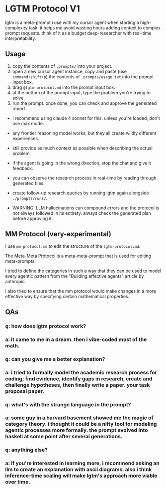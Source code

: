 # LGTM Protocol V1

lgtm is a meta-prompt i use with my cursor agent when starting a high-complexity task.
it helps me avoid wasting hours adding context to complex prompt requests.
think of it as a budget deep-researcher with real-time interpretability.

## Usage

1. copy the contents of `.prompts/` into your project.
2. open a new cursor agent instance, copy and paste (use `command+shift+p`)
   the contents of `.prompts/usage.txt` into the prompt input box.
3. drag `@lgtm-protocol.md` into the prompt input box.
4. at the bottom of the prompt input, type the problem you're trying to solve.
5. run the prompt. once done, you can check and approve the generated report.

- i recommend using claude 4 sonnet for this. unless you're loaded, don't use max mode.
- any frontier reasoning model works, but they all create wildly different experiences.

- still provide as much context as possible when describing the actual problem.
- if the agent is going in the wrong direction, stop the chat and give it feedback.

- you can observe the research process in real-time by reading through generated files.
- create follow-up research queries by running lgtm again alongside `./prompts/runs/`.

- WARNING: LLM hallucinations can compound errors and the protocol is not always followed in its entirety. always check the generated plan before approving it.

## MM Protocol (very-experimental)

I use `mm-protocol.md` to edit the structure of the `lgtm-protocol.md`.

The Meta-Meta Protocol is a meta-meta-prompt that is used for editing meta-prompts.

I tried to define the categories in such a way that they can be used to model every agentic pattern from the "Building effective agents" article by anthropic.

I also tried to ensure that the mm protocol would make changes in a more effective way by specifying certain mathematical properties.

## QAs

### q: how does lgtm protocol work?

### a: it came to me in a dream. then i vibe-coded most of the math.

### q: can you give me a better explanation?

### a: i tried to formally model the academic research process for coding; find evidence, identify gaps in research, create and challenge hypotheses, then finally write a paper. your task proposal paper.

### q: what's with the strange language in the prompt?

### a: some guy in a harvard basement showed me the magic of category theory. i thought it could be a nifty tool for modeling agentic processes more formally. the prompt evolved into haskell at some point after several generations.

### q: anything else?

### a: if you're interested in learning more, i recommend asking an llm to create an explanation with ascii diagrams. also i think inference-time scaling will make lgtm's approach more viable over time.
